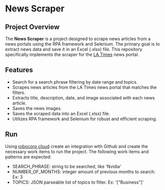# News Scraper

## Project Overview

The **News Scraper** is a project designed to scrape news articles from a news
portals using the RPA framework and Selenium. The primary goal is to extract
news data and save it in an Excel (.xlsx) file. This repository specifically
implements the scraper for the [LA Times](https://www.latimes.com/) news portal.

## Features

- Search for a search phrase filtering by date range and topics.
- Scrapes news articles from the LA Times news portal that matches the filters.
- Extracts title, description, date, and image associated with each news
  article.
- Saves the news images.
- Saves the scraped data into an Excel (.xlsx) file.
- Utilizes RPA framework and Selenium for robust and efficient scraping.

## Run

Using [robocorp cloud](https://cloud.robocorp.com/) create an integration with
Github and create the necessary work items to run the project.
The following work items and patterns are expected:

- SEARCH_PHRASE: string to be searched, like 'Nvidia'
- NUMBER_OF_MONTHS: integer amount of previous months to search: Ex: 3
- TOPICS: JSON parseable list of topics to filter. Ex: '["Business"]'
